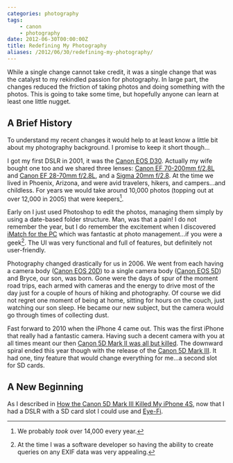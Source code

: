 ```yaml
---
categories: photography
tags:
    - canon
    - photography
date: 2012-06-30T00:00:00Z
title: Redefining My Photography
aliases: /2012/06/30/redefining-my-photography/
---
```


While a single change cannot take credit, it was a single change that was the catalyst to my rekindled passion for photography. In large part, the changes reduced the friction of taking photos and doing something with the photos. This is going to take some time, but hopefully anyone can learn at least one little nugget.

## A Brief History

To understand my recent changes it would help to at least know a little bit about my photography background. I promise to keep it short though...

I got my first DSLR in 2001, it was the [Canon EOS D30][d30]. Actually my wife bought one too and we shared three lenses: [Canon EF 70-200mm f/2.8L][70mm] and [Canon EF 28-70mm f/2.8L][28mm], and a [Sigma 20mm f/2.8][20mm]. At the time we lived in Phoenix, Arizona, and were avid travelers, hikers, and campers...and childless. For years we would take around 10,000 photos (topping out at over 12,000 in 2005) that were keepers[^fn-more].

Early on I just used Photoshop to edit the photos, managing them simply by using a date-based folder structure. Man, was that a pain! I do not remember the year, but I do remember the excitement when I discovered [iMatch for the PC][imatch] which was fantastic at photo management...if you were a geek[^fn-geek]. The UI was very functional and full of features, but definitely not user-friendly.

Photography changed drastically for us in 2006. We went from each having a camera body ([Canon EOS 20D][20d]) to a single camera body ([Canon EOS 5D][5d]) and Bryce, our son, was born. Gone were the days of spur of the moment road trips, each armed with cameras and the energy to drive most of the day just for a couple of hours of hiking and photography. Of course we did not regret one moment of being at home, sitting for hours on the couch, just watching our son sleep. He became our new subject, but the camera would go through times of collecting dust.

Fast forward to 2010 when the iPhone 4 came out. This was the first iPhone that really had a fantastic camera. Having such a decent camera with you at all times meant our then [Canon 5D Mark II was all but killed][kill]. The downward spiral ended this year though with the release of the [Canon 5D Mark III][m3]. It had one, tiny feature that would change everything for me...a second slot for SD cards.

## A New Beginning

As I described in [How the Canon 5D Mark III Killed My iPhone 4S][rip4S], now that I had a DSLR with a SD card slot I could use and [Eye-Fi][eyefi].


[^fn-more]: We probably _took_ over 14,000 every year.
[^fn-geek]: At the time I was a software developer so having the ability to create queries on any EXIF data was very appealing.


[d30]: foo "Canon EOS D30 - my first DSLR"
[70mm]: foo "Canon EF 70-200mm f/2.8L"
[28mm]: foo "Canon EF 28-70mm f/2.8L"
[20mm]: foo "Sigma 20mm f/2.8"
[imatch]: foo "iMatch for the PC"
[20d]: foo "Canon EOS 20D"
[5d]: foo "Canon EOS 5D"
[kill]: /2010/08/17/iPhone-Killed-Canon-5D-Mark-II-Take-2/ "How My iPhone 4 Killed My Canon 5D Mark II: Take 2 by Brandon Bohling"
[m3]: foo "Canon 5D Mark III"
[rip4S]: /2012/05/24/Canon-5D-Mark-III-Killed-iPhone/ "How the Canon 5D Mark III Killed My iPhone 4S"
[eyefi]: http://www.eye.fi/ "Eye-Fi: wireless photo and video uploads from your camera to your computer & amp;the web."